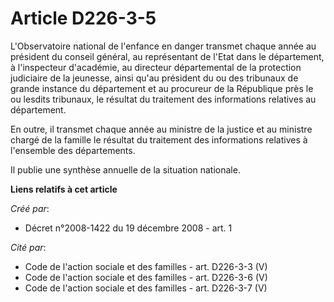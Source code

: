 # Article D226-3-5

L'Observatoire national de l'enfance en danger transmet chaque année au président du conseil général, au représentant de
l'Etat dans le département, à l'inspecteur d'académie, au directeur départemental de la protection judiciaire de la jeunesse,
ainsi qu'au président du ou des tribunaux de grande instance du département et au procureur de la République près le ou
lesdits tribunaux, le résultat du traitement des informations relatives au département. 

En outre, il transmet chaque année au ministre de la justice et au ministre chargé de la famille le résultat du traitement
des informations relatives à l'ensemble des départements. 

Il publie une synthèse annuelle de la situation nationale.

**Liens relatifs à cet article**

_Créé par_:

  - Décret n°2008-1422 du 19 décembre 2008 - art. 1

_Cité par_:

  - Code de l'action sociale et des familles - art. D226-3-3 (V)
  - Code de l'action sociale et des familles - art. D226-3-6 (V)
  - Code de l'action sociale et des familles - art. D226-3-7 (V)
